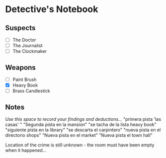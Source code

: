 # Detective's Notebook

## Suspects
- [ ] The Doctor
- [ ] The Journalist
- [ ] The Clockmaker

## Weapons
- [ ] Paint Brush
- [X] Heavy Book
- [ ] Brass Candlestick

## Notes
*Use this space to record your findings and deductions...*
"primera pista 'las casas' "
"Segunda pista en la mansion"
"se tacha de la lista heavy book"
"siguiente pista en la library"
"se descarta el carpintero"
"nueva pista en el directorio shops"
"Nueva pista en el market"
"Nueva pista el town hall"

Location of the crime is still unknown - the room must have been empty when it happened...
